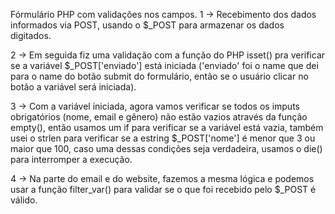 Fórmulário PHP com validações nos campos.
1 -> Recebimento dos dados informados via POST, usando o $_POST para armazenar os dados digitados.

2 -> Em seguida fiz uma validação com a função do PHP isset() pra verificar se a variável $_POST['enviado'] está iniciada ('enviado' foi o name que dei para o name do botão submit do formulário, então se o usuário clicar no botão a variável será iniciada).

3 -> Com a variável iniciada, agora vamos verificar se todos os imputs obrigatórios (nome, email e gênero) não estão vazios através da função empty(), então usamos um if para verificar se a variável está vazia, também usei o strlen para verificar se a estring $_POST['nome'] é menor que 3 ou maior que 100, caso uma dessas condições seja verdadeira, usamos o die() para interromper a execução.

4 -> Na parte do email e do website, fazemos a mesma lógica e podemos usar a função filter_var() para validar se o que foi recebido pelo $_POST é válido.
